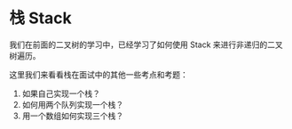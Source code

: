 # 栈 Stack

我们在前面的二叉树的学习中，已经学习了如何使用 Stack 来进行非递归的二叉树遍历。

这里我们来看看栈在面试中的其他一些考点和考题：

1. 如果自己实现一个栈？
2. 如何用两个队列实现一个栈？
3. 用一个数组如何实现三个栈？

